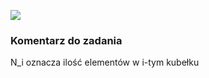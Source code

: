 ![](https://user-images.githubusercontent.com/11476062/61909497-9e441b80-af32-11e9-869d-c69bb41517a0.jpg)
### Komentarz do zadania
N_i oznacza ilość elementów w i-tym kubełku
